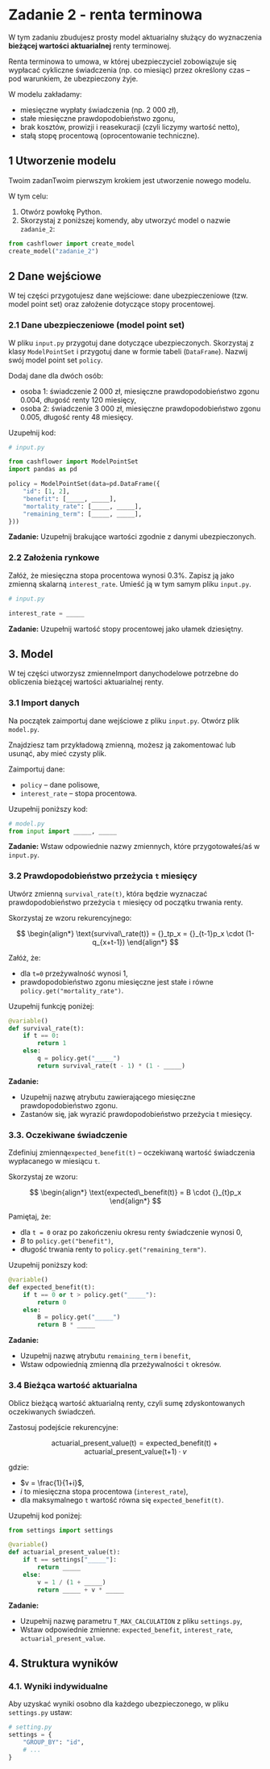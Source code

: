 # Zadanie 2 - renta terminowa

W tym zadaniu zbudujesz prosty model aktuarialny służący do wyznaczenia **bieżącej wartości aktuarialnej** renty terminowej.

Renta terminowa to umowa, w której ubezpieczyciel zobowiązuje się wypłacać cykliczne świadczenia (np. co miesiąc) przez określony czas – pod warunkiem, że ubezpieczony żyje.

W modelu zakładamy:
- miesięczne wypłaty świadczenia (np. 2 000 zł),
- stałe miesięczne prawdopodobieństwo zgonu,
- brak kosztów, prowizji i reasekuracji (czyli liczymy wartość netto),
- stałą stopę procentową (oprocentowanie techniczne).

## **1 Utworzenie modelu**

Twoim zadanTwoim pierwszym krokiem jest utworzenie nowego modelu.

W tym celu:
1. Otwórz powłokę Python.
2. Skorzystaj z poniższej komendy, aby utworzyć model o nazwie `zadanie_2`:

```python
from cashflower import create_model
create_model("zadanie_2")
```

## **2 Dane wejściowe**

W tej części przygotujesz dane wejściowe: dane ubezpieczeniowe (tzw. model point set) oraz założenie dotyczące stopy procentowej.

### **2.1 Dane ubezpieczeniowe (model point set)**

W pliku `input.py` przygotuj dane dotyczące ubezpieczonych. Skorzystaj z klasy `ModelPointSet` i przygotuj dane w formie tabeli (`DataFrame`). Nazwij swój model point set `policy`.

Dodaj dane dla dwóch osób:
- osoba 1: świadczenie 2 000 zł, miesięczne prawdopodobieństwo zgonu 0.004, długość renty 120 miesięcy,
- osoba 2: świadczenie 3 000 zł, miesięczne prawdopodobieństwo zgonu 0.005, długość renty 48 miesięcy.

Uzupełnij kod:

```python
# input.py

from cashflower import ModelPointSet
import pandas as pd

policy = ModelPointSet(data=pd.DataFrame({
    "id": [1, 2],
    "benefit": [_____, _____],
    "mortality_rate": [_____, _____],
    "remaining_term": [_____, _____],
}))
```
**Zadanie:** 
Uzupełnij brakujące wartości zgodnie z danymi ubezpieczonych.

### **2.2 Założenia rynkowe**

Załóż, że miesięczna stopa procentowa wynosi 0.3%. Zapisz ją jako zmienną skalarną `interest_rate`. Umieść ją w tym samym pliku `input.py`.

```python
# input.py

interest_rate = _____
```

**Zadanie:** 
Uzupełnij wartość stopy procentowej jako ułamek dziesiętny.

## 3. Model

W tej części utworzysz zmienneImport danychodelowe potrzebne do obliczenia bieżącej wartości aktuarialnej renty.

###  3.1 Import danych

Na początek zaimportuj dane wejściowe z pliku `input.py`. Otwórz plik `model.py`.

Znajdziesz tam przykładową zmienną, możesz ją zakomentować lub usunąć, aby mieć czysty plik.

Zaimportuj dane:
- `policy` – dane polisowe,
- `interest_rate` – stopa procentowa.

Uzupełnij poniższy kod:

```python
# model.py
from input import _____, _____

```
**Zadanie:**
Wstaw odpowiednie nazwy zmiennych, które przygotowałeś/aś w `input.py`.

### 3.2 Prawdopodobieństwo przeżycia `t` miesięcy

Utwórz zmienną `survival_rate(t)`, która będzie wyznaczać prawdopodobieństwo przeżycia `t` miesięcy od początku trwania renty.

Skorzystaj ze wzoru rekurencyjnego:

$$
\begin{align*}
\text{survival\_rate(t)} = {}_tp_x = {}_{t-1}p_x \cdot (1-q_{x+t-1})
\end{align*}
$$

Załóż, że:
- dla `t=0` przeżywalność wynosi 1,
- prawdopodobieństwo zgonu miesięczne jest stałe i równe `policy.get("mortality_rate")`.

Uzupełnij funkcję poniżej:

```python
@variable()
def survival_rate(t):
    if t == 0:
        return 1
    else:
        q = policy.get("_____")
        return survival_rate(t - 1) * (1 - _____)
```

**Zadanie:**
- Uzupełnij nazwę atrybutu zawierającego miesięczne prawdopodobieństwo zgonu.
- Zastanów się, jak wyrazić prawdopodobieństwo przeżycia t miesięcy.

### 3.3. Oczekiwane świadczenie

Zdefiniuj zmienną`expected_benefit(t)` – oczekiwaną wartość świadczenia wypłacanego w miesiącu `t`.

Skorzystaj ze wzoru:

$$
\begin{align*}
\text{expected\_benefit(t)} = B \cdot {}_{t}p_x
\end{align*}
$$

Pamiętaj, że:

- dla `t = 0` oraz po zakończeniu okresu renty świadczenie wynosi 0,
- $B$ to `policy.get("benefit")`,
- długość trwania renty to `policy.get("remaining_term")`.

Uzupełnij poniższy kod:

```python
@variable()
def expected_benefit(t):
    if t == 0 or t > policy.get("_____"):
        return 0
    else:
        B = policy.get("_____")
        return B * _____
```

**Zadanie:**
- Uzupełnij nazwę atrybutu `remaining_term` i `benefit`,
- Wstaw odpowiednią zmienną dla przeżywalności `t` okresów.

### 3.4 Bieżąca wartość aktuarialna

Oblicz bieżącą wartość aktuarialną renty, czyli sumę zdyskontowanych oczekiwanych świadczeń.

Zastosuj podejście rekurencyjne:

$$ \text{actuarial\_present\_value(t)} = \text{expected\_benefit(t)} + \text{actuarial\_present\_value(t+1)} \cdot v $$

gdzie:

- $v = \frac{1}{1+i}$,
- $i$ to miesięczna stopa procentowa (`interest_rate`),
- dla maksymalnego `t` wartość równa się `expected_benefit(t)`.

Uzupełnij kod poniżej:

```python
from settings import settings

@variable()
def actuarial_present_value(t):
    if t == settings["_____"]:
        return _____
    else:
        v = 1 / (1 + _____)
        return _____ + v * _____
```

**Zadanie:**
- Uzupełnij nazwę parametru `T_MAX_CALCULATION` z pliku `settings.py`,
- Wstaw odpowiednie zmienne: `expected_benefit`, `interest_rate`, `actuarial_present_value`.


## 4. Struktura wyników 

### 4.1. Wyniki indywidualne

Aby uzyskać wyniki osobno dla każdego ubezpieczonego, w pliku `settings.py` ustaw:

```python
# setting.py
settings = {
    "GROUP_BY": "id",
    # ...
}
```

